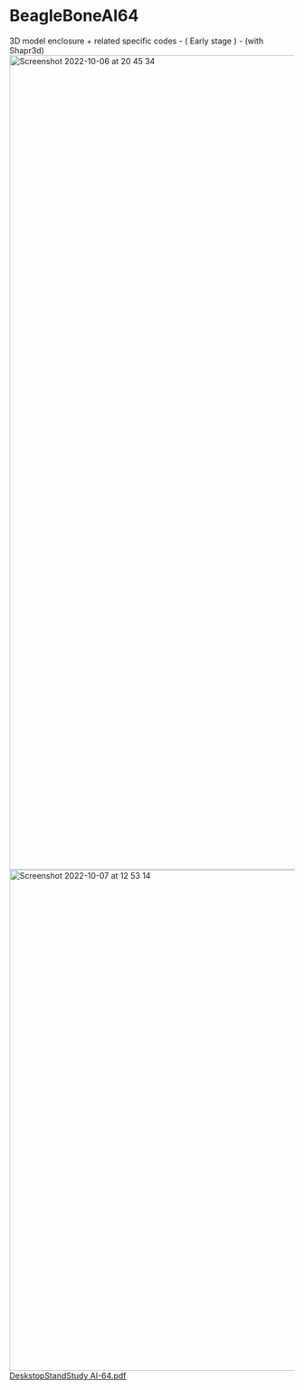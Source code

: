 # BeagleBoneAI64
3D model enclosure + related specific codes  - ( Early stage ) - (with Shapr3d)
<img width="1440" alt="Screenshot 2022-10-06 at 20 45 34" src="https://user-images.githubusercontent.com/80133330/194393807-ec25d915-26d3-4b8a-b9a8-7273003d4d50.png">
<img  width="886" alt="Screenshot 2022-10-07 at 12 53 14" src="https://user-images.githubusercontent.com/80133330/194537574-b8a5270b-15a1-4374-a9c2-4c45fcba7a30.png">
[DeskstopStandStudy AI-64.pdf](https://github.com/julien-poivret/BeagleBoneAI64/files/9733213/DeskstopStandStudy.AI-64-Vc.pdf)

